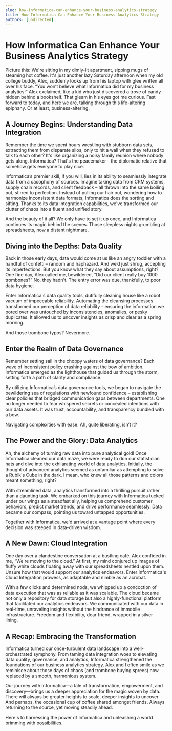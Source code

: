 ```yaml
---
slug: how-informatica-can-enhance-your-business-analytics-strategy
title: How Informatica Can Enhance Your Business Analytics Strategy
authors: [undirected]
---
```



# How Informatica Can Enhance Your Business Analytics Strategy

Picture this: We're sitting in my dimly-lit apartment, sipping mugs of steaming hot coffee. It's just another lazy Saturday afternoon when my old college buddy, Alex, suddenly looks up from his laptop with glee written all over his face. “You won’t believe what Informatica did for my business analytics!” Alex exclaimed, like a kid who just discovered a trove of candy hidden behind a bookshelf. That gleam in his eyes got me curious. Fast forward to today, and here we are, talking through this life-altering epiphany. Or at least, business-altering.

## A Journey Begins: Understanding Data Integration

Remember the time we spent hours wrestling with stubborn data sets, extracting them from disparate silos, only to hit a wall when they refused to talk to each other? It's like organizing a noisy family reunion where nobody gets along. Informatica? That's the peacemaker - the diplomatic relative that somehow gets everyone to play nice.

Informatica’s premier skill, if you will, lies in its ability to seamlessly integrate data from a cacophony of sources. Imagine taking data from CRM systems, supply chain records, and client feedback – all thrown into the same boiling pot, stirred to perfection. Instead of pulling our hair out, wondering how to harmonize inconsistent data formats, Informatica does the sorting and sifting. Thanks to its data integration capabilities, we've transformed our clutter of chaos into a fluent and unified story.

And the beauty of it all? We only have to set it up once, and Informatica continues its magic behind the scenes. Those sleepless nights grumbling at spreadsheets, now a distant nightmare.

## Diving into the Depths: Data Quality

Back in those early days, data would come at us like an angry toddler with a handful of confetti – random and haphazard. And we’d just shrug, accepting its imperfections. But you know what they say about assumptions, right? One fine day, Alex called me, bewildered, “Did our client really buy 1000 trombones?” No, they hadn't. The entry error was due, thankfully, to poor data hygiene.

Enter Informatica's data quality tools, dutifully cleaning house like a robot vacuum of impeccable reliability. Automating the cleansing processes transformed our perception of data reliability – ensuring the information we pored over was untouched by inconsistencies, anomalies, or pesky duplicates. It allowed us to uncover insights as crisp and clear as a spring morning.

And those trombone typos? Nevermore.

## Enter the Realm of Data Governance

Remember setting sail in the choppy waters of data governance? Each wave of inconsistent policy crashing against the bow of ambition. Informatica emerged as the lighthouse that guided us through the storm, setting forth a path of clarity and compliance.

By utilizing Informatica’s data governance tools, we began to navigate the bewildering sea of regulations with newfound confidence – establishing clear policies that bridged communication gaps between departments. One no longer needed to fear whispered secrets or concealed intentions with our data assets. It was trust, accountability, and transparency bundled with a bow.

Navigating complexities with ease. Ah, quite liberating, isn’t it?

## The Power and the Glory: Data Analytics

Ah, the alchemy of turning raw data into pure analytical gold! Once Informatica cleaned our data maze, we were ready to don our statistician hats and dive into the exhilarating world of data analytics. Initially, the thought of advanced analytics seemed as unfamiliar as attempting to solve a Rubik's Cube in the dark. I mean, who knew all those patterns and colors meant something, right?

With streamlined data, analytics transformed into a thrilling pursuit rather than a daunting task. We embarked on this journey with Informatica tucked under our wings as a steadfast ally, helping us comprehend customer behaviors, predict market trends, and drive performance seamlessly. Data became our compass, pointing us toward untapped opportunities.

Together with Informatica, we'd arrived at a vantage point where every decision was steeped in data-driven wisdom.

## A New Dawn: Cloud Integration

One day over a clandestine conversation at a bustling café, Alex confided in me, “We're moving to the cloud.” At first, my mind conjured up images of fluffy white clouds floating away with our spreadsheets nestled upon them. Unsure how that would support our analytics endeavors. Enter Informatica's Cloud Integration prowess, as adaptable and nimble as an acrobat.

With a few clicks and determined nods, we whipped up a concoction of data execution that was as reliable as it was scalable. The cloud became not only a repository for data storage but also a highly-functional platform that facilitated our analytics endeavors. We communicated with our data in real-time, unraveling insights without the hindrance of immobile infrastructure. Freedom and flexibility, dear friend, wrapped in a silver lining.

## A Recap: Embracing the Transformation

Informatica turned our once-turbulent data landscape into a well-orchestrated symphony. From taming data integration woes to elevating data quality, governance, and analytics, Informatica strengthened the foundations of our business analytics strategy. Alex and I often smile as we reminisce about those days of chaos (and trombone buying sprees) now replaced by a smooth, harmonious system.

Our journey with Informatica—a tale of transformation, empowerment, and discovery—brings us a deeper appreciation for the magic woven by data. There will always be greater heights to scale, deeper insights to uncover. And perhaps, the occasional cup of coffee shared amongst friends. Always returning to the source, yet moving steadily ahead.

Here's to harnessing the power of Informatica and unleashing a world brimming with possibilities.
